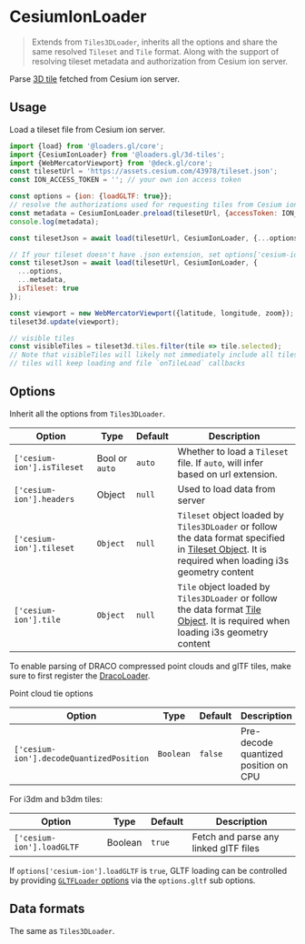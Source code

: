 # CesiumIonLoader

> Extends from `Tiles3DLoader`, inherits all the options and share the same resolved `Tileset` and `Tile` format.
> Along with the support of resolving tileset metadata and authorization from Cesium ion server.

Parse [3D tile](https://github.com/AnalyticalGraphicsInc/3d-tiles) fetched from Cesium ion server.

## Usage

Load a tileset file from Cesium ion server.

```js
import {load} from '@loaders.gl/core';
import {CesiumIonLoader} from '@loaders.gl/3d-tiles';
import {WebMercatorViewport} from '@deck.gl/core';
const tilesetUrl = 'https://assets.cesium.com/43978/tileset.json';
const ION_ACCESS_TOKEN = ''; // your own ion access token

const options = {ion: {loadGLTF: true}};
// resolve the authorizations used for requesting tiles from Cesium ion server
const metadata = CesiumIonLoader.preload(tilesetUrl, {accessToken: ION_ACCESS_TOKEN});
console.log(metadata);

const tilesetJson = await load(tilesetUrl, CesiumIonLoader, {...options, ...metadata});

// If your tileset doesn't have .json extension, set options['cesium-ion'].isTileset to true
const tilesetJson = await load(tilesetUrl, CesiumIonLoader, {
  ...options,
  ...metadata,
  isTileset: true
});

const viewport = new WebMercatorViewport({latitude, longitude, zoom});
tileset3d.update(viewport);

// visible tiles
const visibleTiles = tileset3d.tiles.filter(tile => tile.selected);
// Note that visibleTiles will likely not immediately include all tiles
// tiles will keep loading and file `onTileLoad` callbacks
```

## Options

Inherit all the options from `Tiles3DLoader`.

| Option                     | Type           | Default | Description                                                                                                                                                           |
| -------------------------- | -------------- | ------- | --------------------------------------------------------------------------------------------------------------------------------------------------------------------- |
| `['cesium-ion'].isTileset` | Bool or `auto` | `auto`  | Whether to load a `Tileset` file. If `auto`, will infer based on url extension.                                                                                       |
| `['cesium-ion'].headers`   | Object         | `null`  | Used to load data from server                                                                                                                                         |
| `['cesium-ion'].tileset`   | `Object`       | `null`  | `Tileset` object loaded by `Tiles3DLoader` or follow the data format specified in [Tileset Object](#tileset-object). It is required when loading i3s geometry content |
| `['cesium-ion'].tile`      | `Object`       | `null`  | `Tile` object loaded by `Tiles3DLoader` or follow the data format [Tile Object](#tile-object). It is required when loading i3s geometry content                       |

To enable parsing of DRACO compressed point clouds and glTF tiles, make sure to first register the [DracoLoader](/docs/api-reference/draco/draco-loader).

Point cloud tie options

| Option                                   | Type      | Default | Description                          |
| ---------------------------------------- | --------- | ------- | ------------------------------------ |
| `['cesium-ion'].decodeQuantizedPosition` | `Boolean` | `false` | Pre-decode quantized position on CPU |

For i3dm and b3dm tiles:

| Option                    | Type    | Default | Description                           |
| ------------------------- | ------- | ------- | ------------------------------------- |
| `['cesium-ion'].loadGLTF` | Boolean | `true`  | Fetch and parse any linked glTF files |

If `options['cesium-ion'].loadGLTF` is `true`, GLTF loading can be controlled by providing [`GLTFLoader` options](modules/gltf/docs/api-reference/gltf-loader.md) via the `options.gltf` sub options.

## Data formats

The same as `Tiles3DLoader`.

